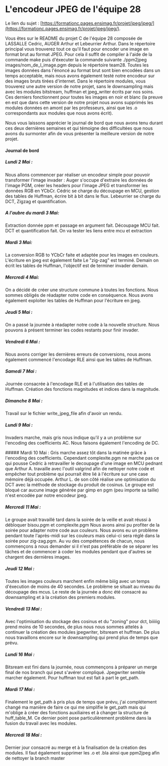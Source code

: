 # L'encodeur JPEG de l'équipe 28

Le lien du sujet : [https://formationc.pages.ensimag.fr/projet/jpeg/jpeg/](https://formationc.pages.ensimag.fr/projet/jpeg/jpeg/).


Vous êtes sur le README du projet C de l'équipe 28 composée de LASSALLE Cedric, AUGER Arthur et Lebeurrier Arthur.
Dans le répertoire principal vous trouverez tout ce qu'il faut pour encoder une image en format brut au format JPEG. Pour cela il suffit de compiler à l'aide de la commande make puis d'éxecuter la commande suivante ./ppm2jpeg images/nom_de_l_image.pgm depuis le répertoire team28.
Toutes les images données dans l'énoncé au format brut sont bien encodées dans un temps acceptable, mais nous avons également testé notre encodeur sur des images bruts tirées d'internet. 
Dans le répertoire modules, vous trouverez une autre version de notre projet, sans le downsampling mais avec les modules bitstream, huffman et jpeg_writer écrits par nos soins. Ces derniers fonctionnent pour toutes les images en noir et blanc (la preuve en est que dans cette version de notre projet nous avons supprimés les modules données en amont par les professeurs, ainsi que les .o correspondants aux modules que nous avons écrit).

Nous vous laissons apprécier le journal de bord que nous avons tenu durant ces deux dernières semaines et qui témoigne des difficultées que nous avons du surmonter afin de vous présenter la meilleure version de notre projet.



#### Journal de bord
##### Lundi 2 Mai :
Nous allons commencer par réaliser un encodeur simple pour pouvoir transformer l'image invader :
Auger s'occupe d'extraire les données de l'image PGM, créer les headers pour l'image JPEG et transformer les données RGB en YCbCr.
Cédric se charge du découpage en MCU, gestion des tables de Huffman, écrire bit à bit dans le flux. 
Lebeurrier se charge du DCT, Zigzag et quantification. 

##### A l'aubre du mardi 3 Mai:
Extraction donnée ppm et passage en argument fait.
Découpage MCU fait.
DCT et quantification fait.
On va tester les liens entre mcu et extraction

##### Mardi 3 Mai:
La conversion RGB to YCbCr faite et adaptée pour les images en couleurs.
L'écriture en jpeg est également faite
Le "zig-zag" est terminé.
Demain on écrit les tables de Huffman, l'objectif est de terminer invader demain.

##### Mercredi 4 Mai:
On a décidé de créer une structure commune à toutes les fonctions.
Nous sommes obligés de réadapter notre code en conséquence.
Nous avons également exploiter les tables de Huffman pour l'écriture en jpeg.

##### Jeudi 5 Mai :
On a passé la journée à réadapter notre code à la nouvelle structure.
Nous pouvons à présent terminer les codes restants pour finir invader.

##### Vendredi 6 Mai :
Nous avons corriger les dernières erreurs de conversions, nous avons également commencé l'encodage RLE ainsi que les tables de Huffman.

##### Samedi 7 Mai :
Journée consacrée à l'encodage RLE et à l'utilisation des tables de Huffman. Création des fonctions magnitudes et indices dans la magnitude.

##### Dimanche 8 Mai :
Travail sur le fichier write_jpeg_file afin d'avoir un rendu.

##### Lundi 9 Mai :
Invaders marche, mais gris nous indique qu'il y a un problème sur l'encoding des coefficients AC. Nous faisons également l'encoding de DC.

##### Mardi 10 Mai :
Gris marche assez tôt dans la matinée grâce à l'encoding des coefficients. Cependant complexite.pgm ne marche pas ce qui pousse Cedric à retravailler le decoupage d'une image en MCU pednant que Arthur A. travaille avec l'outil valgrind afin de nettoyer notre code et empêcher tout problème qui pourrait être lié à l'écriture sur une case mémoire déjà occupée. Arthur L. de son côté réalise une optimisation du DCT avec la méthode de stockage du produit de cosinus.
Le groupe est bloqué car aucune image générée par gimp en pgm (peu importe sa taille) n'est encodée par notre encodeur jpeg.

##### Mercredi 11 Mai :
Le groupe avait travaillé tard dans la soirée de la veille et avait réussi à débloquer bisou.pgm et complexite.pgm
Nous avons ainsi pu profiter de la soirée pour adapter notre code aux couleurs.
Nous avons eu un problème pendant toute l'après-midi sur les couleurs mais celui-ci sera réglé dans la soirée pour zig-zag.pgm.
Au vu des compétences de chacun, nous commençons à nous demander si il n'est pas préférable de se séparer les tâches et de commencer à coder les modules pendant que d'autres se chargent des dernières images.

##### Jeudi 12 Mai :
Toutes les images couleurs marchent enfin même biiig avec un temps d'éxecution de moins de 40 secondes. Le problème se situait au niveau du découpage des mcus.
Le reste de la journée a donc été consacré au downsampling et à la création des premiers modules.

##### Vendredi 13 Mai :
Avec l'optimisation du stockage des cosinus et du "zoning" pour dct, biiiiig prend moins de 10 secondes, de plus nous nous sommes attelés à continuer la création des modules jpegwriter, bitsream et huffman. De plus nous travaillons encore sur le downsampling qui prend plus de temps que prévu.

##### Lundi 16 Mai :
Bitsream est fini dans la journée, nous commençons à préparer un merge final de nos branch qui peut s'avérer compliqué. Jpegwriter semble marcher également. Pour huffman tout est fait à part le get_path.

##### Mardi 17 Mai :
Finalement le get_path à pris plus de temps que prévu, j'ai complétement changé ma manière de faire ce qui me simplifie le get_path mais qui m'oblige à créer des fonctions auxiliaires et à changer la structure de huff_table_M. Ce dernier point pose particulièrement problème dans la fusion du travail avec les modules.

##### Mercredi 18 Mai :
Dernier jour consacré au merge et à la finalisation de la création des modules. Il faut également supprimer les .o et .bla ainsi que ppm2jpeg afin de nettoyer la branch master



